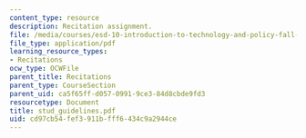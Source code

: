```yaml
---
content_type: resource
description: Recitation assignment.
file: /media/courses/esd-10-introduction-to-technology-and-policy-fall-2006/cd97cb54fef3911bfff6434c9a2944ce_stud_guidelines.pdf
file_type: application/pdf
learning_resource_types:
- Recitations
ocw_type: OCWFile
parent_title: Recitations
parent_type: CourseSection
parent_uid: ca5f65ff-d057-0991-9ce3-84d8cbde9fd3
resourcetype: Document
title: stud_guidelines.pdf
uid: cd97cb54-fef3-911b-fff6-434c9a2944ce
---
```

